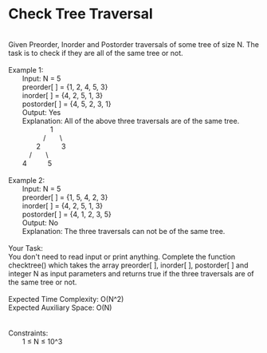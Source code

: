 <h1>Check Tree Traversal</h1>
<p><br>
Given Preorder, Inorder and Postorder traversals of some tree of size N. The task is to check if they are all of the same tree or not.<br>
<br>
Example 1:<br>
&emsp;&emsp;Input: N = 5<br>
&emsp;&emsp;preorder[ ] = {1, 2, 4, 5, 3}<br>
&emsp;&emsp;inorder[ ] = {4, 2, 5, 1, 3}<br>
&emsp;&emsp;postorder[ ] = {4, 5, 2, 3, 1}<br>
&emsp;&emsp;Output: Yes<br>
&emsp;&emsp;Explanation: All of the above three traversals are of the same tree.<br>
&emsp;&emsp;&emsp;&emsp;&emsp;&emsp;1<br>
&emsp;&emsp;&emsp;&emsp;&emsp;/&emsp;&emsp;\<br>
&emsp;&emsp;&emsp;&emsp;2&emsp;&emsp;&emsp;3<br>
&emsp;&emsp;&emsp;/&emsp;&emsp;\<br>
&emsp;&emsp;4&emsp;&emsp;&emsp;5<br>
<br>
Example 2:<br>
&emsp;&emsp;Input: N = 5<br>
&emsp;&emsp;preorder[ ] = {1, 5, 4, 2, 3}<br>
&emsp;&emsp;inorder[ ] = {4, 2, 5, 1, 3}<br>
&emsp;&emsp;postorder[ ] = {4, 1, 2, 3, 5}<br>
&emsp;&emsp;Output: No<br>
&emsp;&emsp;Explanation: The three traversals can not be of the same tree.<br>
<br>
Your Task:<br>
You don't need to read input or print anything. Complete the function checktree() which takes the array preorder[ ], inorder[ ], postorder[ ] and integer N as input parameters and returns true if the three traversals are of the same tree or not.<br>
<br>
Expected Time Complexity: O(N^2)<br>
Expected Auxiliary Space: O(N)<br>
<br>
<br>
Constraints:<br>
&emsp;&emsp;1 ≤ N ≤ 10^3<br>
<br></p>
